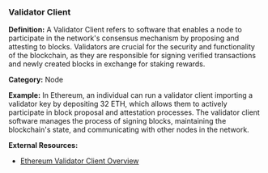 ### Validator Client

**Definition:** A Validator Client refers to software that enables a node to participate in the network's consensus mechanism by proposing and attesting to blocks. Validators are crucial for the security and functionality of the blockchain, as they are responsible for signing verified transactions and newly created blocks in exchange for staking rewards.

**Category:** Node

**Example:** In Ethereum, an individual can run a validator client importing a validator key by depositing 32 ETH, which allows them to actively participate in block proposal and attestation processes. The validator client software manages the process of signing blocks, maintaining the blockchain's state, and communicating with other nodes in the network.

**External Resources:**
- [Ethereum Validator Client Overview](https://ethereum.org/en/developers/docs/nodes-and-clients/running-a-validator/)
